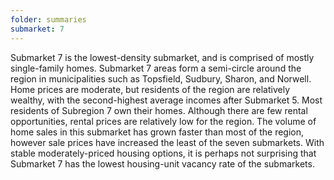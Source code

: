 ```yaml
---
folder: summaries
submarket: 7
---
```

Submarket 7 is the lowest-density submarket, and is comprised of mostly single-family homes. Submarket 7 areas form a semi-circle around the region in municipalities such as Topsfield, Sudbury, Sharon, and Norwell. Home prices are moderate, but residents of the region are relatively wealthy, with the second-highest average incomes after Submarket 5. Most residents of Subregion 7 own their homes. Although there are few rental opportunities, rental prices are relatively low for the region. The volume of home sales in this submarket has grown faster than most of the region, however sale prices have increased the least of the seven submarkets. With stable moderately-priced housing options, it is perhaps not surprising that Submarket 7 has the lowest housing-unit vacancy rate of the submarkets.